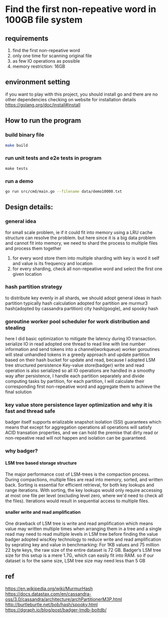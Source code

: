 # Find the first non-repeative word in 100GB file system

## requirements
1. find the first non-repeative word
2. only one time for scanning original file
3. as few IO operations as possible
4. memory restriction: 16GB

## environment setting
if you want to play with this project, you should install go and there are no other dependencies
checking on website for installation details
https://golang.org/doc/install#install

## How to run the program
### build binary file

```bash
make build
```

### run unit tests and e2e tests in program

```
make tests
```
### run a demo

```bash
go run src/cmd/main.go --filename data/demo10000.txt
```

## Design details:
### general idea
for small scale problem, ie if it could fit into memory using a LRU cache structure can resolve the problem.
but here since it is a big data problem and cannot fit into memory, we need to shard the process to multiple files and process them together

1. for every word store them into multiple sharding with key is word it self and value is its frequency and location
2. for every sharding, check all non-repeative word and select the first one given location

### hash partition strategy
to distribute key evenly in all shards, we should adopt general ideas in hash partition
typically hash calculation adopted for partition are murmur3 hash(adopted by cassandra partition)
city hash(google), and spooky hash

### goroutine worker pool scheduler for work distribution and stealing
here I did basic optimization to mitigate the latency during IO transaction.
serialize IO in read
adopted one thread to read line with line number information and send tokens into a channel(workqueue)
worker goroutines will steal unhandled tokens in a greedy approach and update partition
based on their hash bucket
for update and read, because I adopted LSM tree structured persistence Key-value store(badger)
write and read operation is also serialized so all IO operations are handled in a smoothy way
after persistence, I handle each partition separately and divide computing tasks by partition,
for each partition, I will calculate their corresponding first non-repeative word
and aggregate them to achieve the final solution

### key value store persistence layer optimization and why it is fast and thread safe
badger itself supports erializable snapshot isolation (SSI) guarantees which means that except for aggregation operations
all operations will satisfy ACID transation properties, and we can hold the premise that dirty read or non-repeative read
will not happen and isolation can be guaranteed.

### why badger?
#### LSM tree based storage structure

The major performance cost of LSM-trees is the compaction process. During compactions, multiple files are read into memory, sorted, and written back. Sorting is essential for efficient retrieval, for both key lookups and range iterations. With sorting, the key lookups would only require accessing at most one file per level (excluding level zero, where we'd need to check all the files). Iterations would result in sequential access to multiple files.
#### snaller write and read amplification
One drawback of LSM tree is write and read amplification which means value may written multiple times when arranging them in a tree
and a single read may need to read multiple levels in LSM tree before finding the value
badger adopted wiscKey technology to reduce write and read amplification by seprating key and value
in benchmarking:
 For 1KB values and 75 million 22 byte keys, the raw size of the entire dataset is 72 GB. Badger‘s LSM tree size for this setup is a mere 1.7G, which can easily fit into RAM. 
 so if our dataset is for the same size, LSM tree size may need less than 5 GB
  
## ref
https://en.wikipedia.org/wiki/MurmurHash
https://docs.datastax.com/en/cassandra-oss/3.0/cassandra/architecture/archPartitionerM3P.html
http://burtleburtle.net/bob/hash/spooky.html
https://dgraph.io/blog/post/badger-lmdb-boltdb/